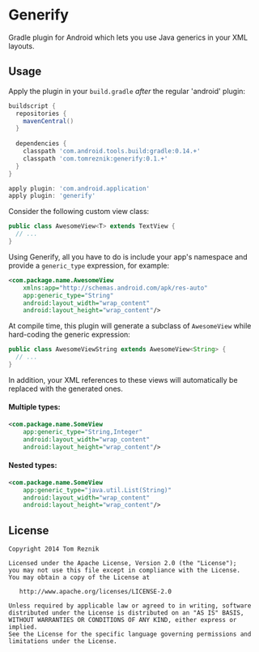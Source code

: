 Generify
========

Gradle plugin for Android which lets you use Java generics in your XML layouts.

Usage
-----

Apply the plugin in your `build.gradle` *after* the regular 'android' plugin:

```groovy
buildscript {
  repositories {
    mavenCentral()
  }
  
  dependencies {
    classpath 'com.android.tools.build:gradle:0.14.+'
    classpath 'com.tomreznik:generify:0.1.+'
  }
}

apply plugin: 'com.android.application'
apply plugin: 'generify'
```

Consider the following custom view class:

```java
public class AwesomeView<T> extends TextView {
  // ...
}
```

Using Generify, all you have to do is include your app's namespace and provide a `generic_type` expression, for example:

```xml
<com.package.name.AwesomeView
    xmlns:app="http://schemas.android.com/apk/res-auto"
    app:generic_type="String"
    android:layout_width="wrap_content"
    android:layout_height="wrap_content"/>
```

At compile time, this plugin will generate a subclass of `AwesomeView` while hard-coding the generic expression:

```java
public class AwesomeViewString extends AwesomeView<String> {
  // ...
}
```

In addition, your XML references to these views will automatically be replaced with the generated ones.

#### Multiple types:

```xml
<com.package.name.SomeView
    app:generic_type="String,Integer"
    android:layout_width="wrap_content"
    android:layout_height="wrap_content"/>
```

#### Nested types:

```xml
<com.package.name.SomeView
    app:generic_type="java.util.List(String)"
    android:layout_width="wrap_content"
    android:layout_height="wrap_content"/>
```

License
-------

    Copyright 2014 Tom Reznik

    Licensed under the Apache License, Version 2.0 (the "License");
    you may not use this file except in compliance with the License.
    You may obtain a copy of the License at

       http://www.apache.org/licenses/LICENSE-2.0

    Unless required by applicable law or agreed to in writing, software
    distributed under the License is distributed on an "AS IS" BASIS,
    WITHOUT WARRANTIES OR CONDITIONS OF ANY KIND, either express or implied.
    See the License for the specific language governing permissions and
    limitations under the License.
